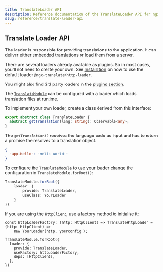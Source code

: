 ```yaml
---
title: TranslateLoader API
description: Reference documentation of the TranslateLoader API for ngx-translate.
slug: reference/translate-loader-api
---
```


## Translate Loader API

The loader is responsible for providing translations to the application.
It can deliver either embedded translations or load them from a server.

There are several loaders already available as plugins. So in most
cases, you'll not need to create your own. See [Installation](/)
on how to use the default loader `@ngx-translate/http-loader`.

You might also find 3rd party loaders in the [plugins section](/resources/plugins).


The [`TranslateModule`](/reference/translate-module-api)
can be configured with a loader which loads translation
files at runtime.

To implement your own loader, create a class derived from this
interface:

~~~ts
export abstract class TranslateLoader {
  abstract getTranslation(lang: string): Observable<any>;
}
~~~

The `getTranslation()` receives the language code as input and
has to return a promise the resolves to a translation object.

~~~json
{
  "app.hello": "Hello World!"
}
~~~

To configure the `TranslateModule` to use your loader 
change the configuration in `TranslateModule.forRoot()`:

~~~ts
TranslateModule.forRoot({
    loader: {
        provide: TranslateLoader,
        useClass: YourLoader
    }
}) 
~~~

If you are using the `HttpClient`, use a factory method to initialise it:

~~~
const httpLoaderFactory: (http: HttpClient) => TranslateHttpLoader = (http: HttpClient) =>
    new YourLoader(http, yourconfig );

TranslateModule.forRoot({
  loader: {
    provide: TranslateLoader,
    useFactory: httpLoaderFactory,
    deps: [HttpClient],
  },
})
~~~

